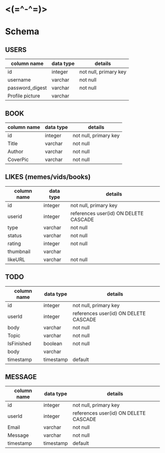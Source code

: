 #                <(=^-^=)>

# Schema

## USERS
column name     | data type | details
----------------|-----------|-----------------------
id              | integer   | not null, primary key
username        | varchar   | not null
password_digest | varchar   | not null
Profile picture | varchar   |

## BOOK
column name     | data type | details
----------------|-----------|-----------------------
id              | integer   | not null, primary key
Title           | varchar   | not null
Author          | varchar   | not null
CoverPic        | varchar   | not null


## LIKES (memes/vids/books)
column name     | data type | details
----------------|-----------|-----------------------
id              | integer   | not null, primary key
userid          | integer   | references user(id) ON DELETE CASCADE
type            | varchar   | not null
status          | varchar   | not null
rating          | integer   | not null
thumbnail       | varchar   |
likeURL         | varchar   | not null


## TODO
column name     | data type | details
----------------|-----------|-----------------------
id              | integer   | not null, primary key
userId          | integer   | references user(id) ON DELETE CASCADE
body            | varchar   | not null
Topic           | varchar   | not null
IsFinished      | boolean   | not null
body            | varchar   |
timestamp       | timestamp | default

## MESSAGE
column name     | data type | details
----------------|-----------|-----------------------
id              | integer   | not null, primary key
userId          | integer   | references user(id) ON DELETE CASCADE
Email           | varchar   | not null
Message         | varchar   | not null
timestamp       | timestamp | default
